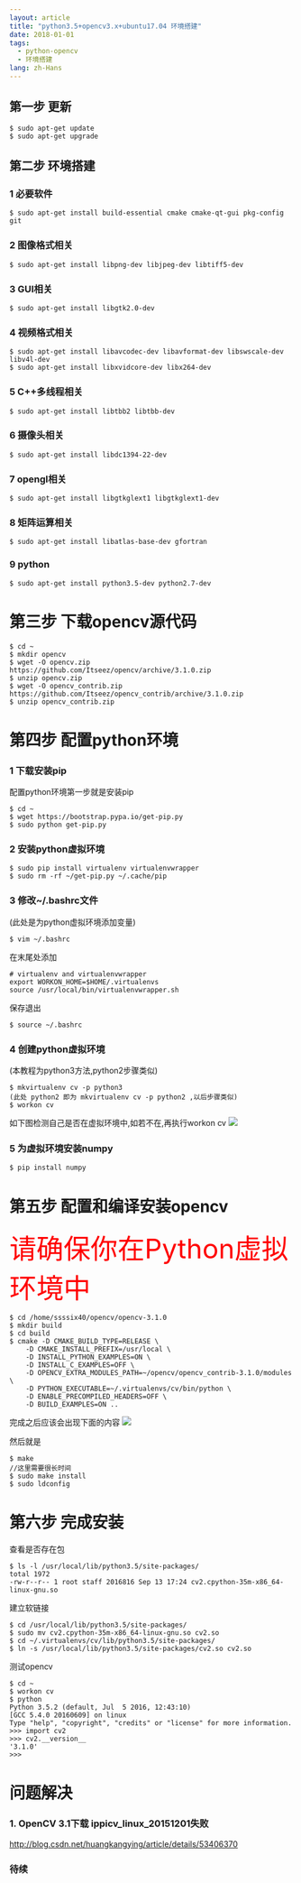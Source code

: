 ```yaml
---
layout: article
title: "python3.5+opencv3.x+ubuntu17.04 环境搭建"
date: 2018-01-01
tags:
  - python-opencv
  - 环境搭建
lang: zh-Hans
---
```

## 第一步 更新

```
$ sudo apt-get update
$ sudo apt-get upgrade
```

## 第二步 环境搭建

### 1 必要软件

```
$ sudo apt-get install build-essential cmake cmake-qt-gui pkg-config git
```

### 2 图像格式相关

```
$ sudo apt-get install libpng-dev libjpeg-dev libtiff5-dev
```

### 3 GUI相关

```
$ sudo apt-get install libgtk2.0-dev
```

### 4 视频格式相关

```
$ sudo apt-get install libavcodec-dev libavformat-dev libswscale-dev libv4l-dev
$ sudo apt-get install libxvidcore-dev libx264-dev
```

### 5  C++多线程相关

```
$ sudo apt-get install libtbb2 libtbb-dev
```

### 6 摄像头相关

```
$ sudo apt-get install libdc1394-22-dev
```

### 7 opengl相关

```
$ sudo apt-get install libgtkglext1 libgtkglext1-dev
```

### 8 矩阵运算相关

```
$ sudo apt-get install libatlas-base-dev gfortran
```

### 9 python

```
$ sudo apt-get install python3.5-dev python2.7-dev
```

# 第三步 下载opencv源代码

```
$ cd ~
$ mkdir opencv
$ wget -O opencv.zip https://github.com/Itseez/opencv/archive/3.1.0.zip
$ unzip opencv.zip
$ wget -O opencv_contrib.zip https://github.com/Itseez/opencv_contrib/archive/3.1.0.zip
$ unzip opencv_contrib.zip
```

# 第四步 配置python环境

### 1 下载安装pip

配置python环境第一步就是安装pip

```
$ cd ~
$ wget https://bootstrap.pypa.io/get-pip.py
$ sudo python get-pip.py
```

### 2 安装python虚拟环境

```
$ sudo pip install virtualenv virtualenvwrapper
$ sudo rm -rf ~/get-pip.py ~/.cache/pip
```

### 3 修改~/.bashrc文件

(此处是为python虚拟环境添加变量)

```
$ vim ~/.bashrc
```

在末尾处添加

```
# virtualenv and virtualenvwrapper
export WORKON_HOME=$HOME/.virtualenvs
source /usr/local/bin/virtualenvwrapper.sh
```

保存退出

```
$ source ~/.bashrc
```

### 4 创建python虚拟环境

(本教程为python3方法,python2步骤类似)

```
$ mkvirtualenv cv -p python3
(此处 python2 即为 mkvirtualenv cv -p python2 ,以后步骤类似)
$ workon cv
```

如下图检测自己是否在虚拟环境中,如若不在,再执行workon cv
![](http://ww1.sinaimg.cn/large/005L13Yhgy1fic5ivytizj30kp0cjdfz.jpg)

### 5 为虚拟环境安装numpy

```
$ pip install numpy
```

# 第五步 配置和编译安装opencv

<font color=red size=36>请确保你在Python虚拟环境中</font>

```
$ cd /home/ssssix40/opencv/opencv-3.1.0
$ mkdir build
$ cd build
$ cmake -D CMAKE_BUILD_TYPE=RELEASE \
    -D CMAKE_INSTALL_PREFIX=/usr/local \
    -D INSTALL_PYTHON_EXAMPLES=ON \
    -D INSTALL_C_EXAMPLES=OFF \
    -D OPENCV_EXTRA_MODULES_PATH=~/opencv/opencv_contrib-3.1.0/modules \
    -D PYTHON_EXECUTABLE=~/.virtualenvs/cv/bin/python \
    -D ENABLE_PRECOMPILED_HEADERS=OFF \
    -D BUILD_EXAMPLES=ON ..
```

完成之后应该会出现下面的内容
![](http://ww1.sinaimg.cn/large/005L13Yhgy1ficbknx4wuj30yc0domyo.jpg)

然后就是

```
$ make
//这里需要很长时间
$ sudo make install
$ sudo ldconfig
```

# 第六步 完成安装

查看是否存在包

```
$ ls -l /usr/local/lib/python3.5/site-packages/
total 1972
-rw-r--r-- 1 root staff 2016816 Sep 13 17:24 cv2.cpython-35m-x86_64-linux-gnu.so
```

建立软链接

```
$ cd /usr/local/lib/python3.5/site-packages/
$ sudo mv cv2.cpython-35m-x86_64-linux-gnu.so cv2.so
$ cd ~/.virtualenvs/cv/lib/python3.5/site-packages/
$ ln -s /usr/local/lib/python3.5/site-packages/cv2.so cv2.so
```

测试opencv

```
$ cd ~
$ workon cv
$ python
Python 3.5.2 (default, Jul  5 2016, 12:43:10) 
[GCC 5.4.0 20160609] on linux
Type "help", "copyright", "credits" or "license" for more information.
>>> import cv2
>>> cv2.__version__
'3.1.0'
>>>
```


# 问题解决

### 1. OpenCV 3.1下载 ippicv_linux_20151201失败

http://blog.csdn.net/huangkangying/article/details/53406370

### 待续

